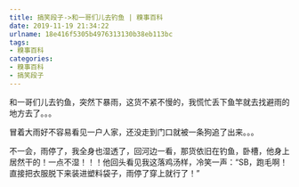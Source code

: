 ```yaml
---
title: 搞笑段子->和一哥们儿去钓鱼 | 糗事百科
date: 2019-11-19 21:34:22
urlname: 18e416f5305b4976313130b38eb113bc
tags: 
- 糗事百科
categories:
- 糗事百科
- 搞笑段子
---
```

和一哥们儿去钓鱼，突然下暴雨，这货不紧不慢的，我慌忙丢下鱼竿就去找避雨的地方去了。。。

冒着大雨好不容易看见一户人家，还没走到门口就被一条狗追了出来。。。

不一会，雨停了，我全身也湿透了，回河边一看，那货依旧在钓鱼，卧槽，他身上居然干的！一点不湿！！！他回头看见我这落鸡汤样，冷笑一声：“SB，跑毛啊！直接把衣服脱下来装进塑料袋子，雨停了穿上就行了！”


